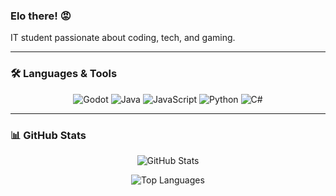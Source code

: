 ### Elo there! 😡  
IT student passionate about coding, tech, and gaming.

---

### 🛠️ Languages & Tools  
<p align="center">
  <img src="https://img.shields.io/badge/Godot-3583A4?style=for-the-badge&logo=godot&logoColor=white" alt="Godot" />
  <img src="https://img.shields.io/badge/Java-%23ED8B00.svg?style=for-the-badge&logo=java&logoColor=white" alt="Java" />
  <img src="https://img.shields.io/badge/JavaScript-323330?style=for-the-badge&logo=javascript&logoColor=F7DF1E" alt="JavaScript" />
  <img src="https://img.shields.io/badge/Python-3776AB?style=for-the-badge&logo=python&logoColor=white" alt="Python" />
  <img src="https://img.shields.io/badge/C%23-%23239120.svg?style=for-the-badge&logo=c-sharp&logoColor=white" alt="C#" />
</p>

---

### 📊 GitHub Stats  
<p align="center">
  <img src="https://github-readme-stats.vercel.app/api?username=MarcinOrl&show_icons=true&theme=dark" alt="GitHub Stats" />
</p>
<p align="center">
  <img src="https://github-readme-stats.vercel.app/api/top-langs/?username=MarcinOrl&layout=compact&theme=dark" alt="Top Languages" />
</p>
